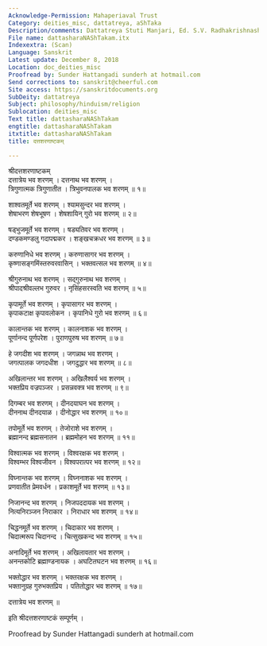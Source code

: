```yaml
---
Acknowledge-Permission: Mahaperiaval Trust
Category: deities_misc, dattatreya, aShTaka
Description/comments: Dattatreya Stuti Manjari, Ed. S.V. Radhakrishnashastri
File name: dattasharaNAShTakam.itx
Indexextra: (Scan)
Language: Sanskrit
Latest update: December 8, 2018
Location: doc_deities_misc
Proofread by: Sunder Hattangadi sunderh at hotmail.com
Send corrections to: sanskrit@cheerful.com
Site access: https://sanskritdocuments.org
SubDeity: dattatreya
Subject: philosophy/hinduism/religion
Sublocation: deities_misc
Text title: dattasharaNAShTakam
engtitle: dattasharaNAShTakam
itxtitle: dattasharaNAShTakam
title: दत्तशरणाष्टकम्

---
```

  
 श्रीदत्तशरणाष्टकम्   
दत्तात्रेय भव शरणम् । दत्तनाथ भव शरणम् ।  
त्रिगुणात्मक त्रिगुणातीत । त्रिभुवनपालक भव शरणम् ॥ १॥  
  
शाश्वतमूर्ते भव शरणम् । श्यामसुन्दर भव शरणम् ।  
शेषाभरण शेषभूषण । शेषशायिन् गुरो भव शरणम् ॥ २॥  
  
षड्भुजमूर्ते भव शरणम् । षड्यतिवर भव शरणम् ।  
दण्डकमण्डलु गदापद्मकर । शङ्खचक्रधर भव शरणम् ॥ ३॥  
  
करुणानिधे भव शरणम् । करुणासागर भव शरणम् ।  
कृष्णासङ्गमिंस्तरुवरवासिन् । भक्तवत्सल भव शरणम् ॥ ४॥  
  
श्रीगुरुनाथ भव शरणम् । सद्गुरुनाथ भव शरणम् ।  
श्रीपादश्रीवल्लभ गुरुवर । नृसिंहसरस्वति भव शरणम् ॥ ५॥  
  
कृपामूर्ते भव शरणम् । कृपासागर भव शरणम् ।  
कृपाकटाक्ष कृपावलोकन । कृपानिधे गुरो भव शरणम् ॥ ६॥  
  
कालान्तक भव शरणम् । कालनाशक भव शरणम् ।  
पूर्णानन्द पूर्णपरेश । पुराणपुरुष भव शरणम् ॥ ७॥  
  
हे जगदीश भव शरणम् । जगन्नाथ भव शरणम् ।  
जगत्पालक जगदधीश । जगदुद्धार भव शरणम् ॥ ८॥  
  
अखिलान्तर भव शरणम् । अखिलैश्वर्य भव शरणम् ।  
भक्तप्रिय वज्रपञ्जर । प्रसन्नवक्त्र भव शरणम् ॥ ९॥  
  
दिगम्बर भव शरणम् । दीनदयाघन भव शरणम् ।  
दीननाथ दीनदयाळ । दीनोद्धार भव शरणम् ॥ १०॥  
  
तपोमूर्ते भव शरणम् । तेजोराशे भव शरणम् ।  
ब्रह्मानन्द ब्रह्मसनातन । ब्रह्ममोहन भव शरणम् ॥ ११॥  
  
विश्वात्मक भव शरणम् । विश्वरक्षक भव शरणम् ।  
विश्वम्भर विश्वजीवन । विश्वपरात्पर भव शरणम् ॥ १२॥  
  
विघ्नान्तक भव शरणम् । विघ्ननाशक भव शरणम् ।  
प्रणवातीत प्रेमवर्धन । प्रकाशमूर्ते भव शरणम् ॥ १३॥  
  
निजानन्द भव शरणम् । निजपददायक भव शरणम् ।  
नित्यनिरञ्जन निराकार । निराधार भव शरणम् ॥ १४॥  
  
चिद्धनमूर्ते भव शरणम् । चिदाकार भव शरणम् ।  
चिदात्मरूप चिदानन्द । चित्सुखकन्द भव शरणम् ॥ १५॥  
  
अनादिमूर्ते भव शरणम् । अखिलावतार भव शरणम् ।  
अनन्तकोटि ब्रह्माण्डनायक । अघटितघटन भव शरणम् ॥ १६॥  
  
भक्तोद्धार भव शरणम् । भक्तरक्षक भव शरणम् ।  
भक्तानुग्रह गुरुभक्तप्रिय । पतितोद्धार भव शरणम् ॥ १७॥  
  
दत्तात्रेय भव शरणम् ॥  
  
इति श्रीदत्तशरणाष्टकं सम्पूर्णम् ।  
  
Proofread by Sunder Hattangadi sunderh at hotmail.com  
  
